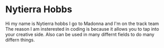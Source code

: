 <h1>Nytierra Hobbs</h1>
Hi my name is Nytierra hobbs I go to Madonna and I'm on the track team
The reason I am insterested in coding is because it allows you to tap into your creative side. Also can be used in many differnt fields to do many differn things. 
